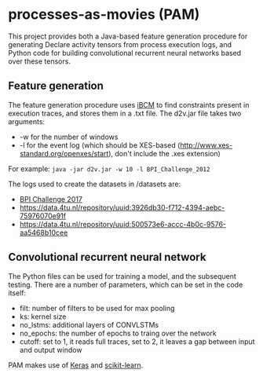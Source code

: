 # processes-as-movies (PAM)

This project provides both a Java-based feature generation procedure for generating Declare activity tensors from process execution logs, and Python code for building convolutional recurrent neural networks based over these tensors. 

## Feature generation
The feature generation procedure uses [iBCM](https://feb.kuleuven.be/public/u0092789/) to find constraints present in execution traces, and stores them in a .txt file.
The d2v.jar file takes two arguments:
* -w for the number of windows
* -l for the event log (which should be XES-based (http://www.xes-standard.org/openxes/start), don't include the .xes extension)

For example: `java -jar d2v.jar -w 10 -l BPI_Challenge_2012` 

The logs used to create the datasets in /datasets are:
* [BPI Challenge 2017](https://data.4tu.nl/repository/uuid:5f3067df-f10b-45da-b98b-86ae4c7a310b)
* https://data.4tu.nl/repository/uuid:3926db30-f712-4394-aebc-75976070e91f
* https://data.4tu.nl/repository/uuid:500573e6-accc-4b0c-9576-aa5468b10cee

## Convolutional recurrent neural network
The Python files can be used for training a model, and the subsequent testing. There are a number of parameters, which can be set in the code itself:
* filt: number of filters to be used for max pooling
* ks: kernel size
* no_lstms: additional layers of CONVLSTMs
* no_epochs: the number of epochs to traing over the network
* cutoff: set to 1, it reads full traces, set to 2, it leaves a gap between input and output window

PAM makes use of [Keras](https://keras.io/) and [scikit-learn](https://scikit-learn.org/stable/).
